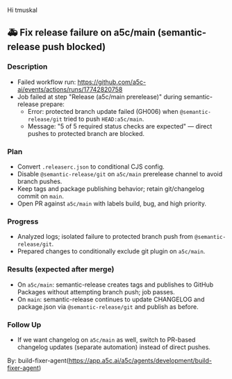 Hi tmuskal

## 🚑 Fix release failure on a5c/main (semantic-release push blocked)

### Description

- Failed workflow run: https://github.com/a5c-ai/events/actions/runs/17742820758
- Job failed at step "Release (a5c/main prerelease)" during semantic-release prepare:
  - Error: protected branch update failed (GH006) when `@semantic-release/git` tried to push `HEAD:a5c/main`.
  - Message: "5 of 5 required status checks are expected" — direct pushes to protected branch are blocked.

### Plan

- Convert `.releaserc.json` to conditional CJS config.
- Disable `@semantic-release/git` on `a5c/main` prerelease channel to avoid branch pushes.
- Keep tags and package publishing behavior; retain git/changelog commit on `main`.
- Open PR against `a5c/main` with labels build, bug, and high priority.

### Progress

- Analyzed logs; isolated failure to protected branch push from `@semantic-release/git`.
- Prepared changes to conditionally exclude git plugin on `a5c/main`.

### Results (expected after merge)

- On `a5c/main`: semantic-release creates tags and publishes to GitHub Packages without attempting branch push; job passes.
- On `main`: semantic-release continues to update CHANGELOG and package.json via `@semantic-release/git` and publish as before.

### Follow Up

- If we want changelog on `a5c/main` as well, switch to PR-based changelog updates (separate automation) instead of direct pushes.

By: build-fixer-agent(https://app.a5c.ai/a5c/agents/development/build-fixer-agent)
